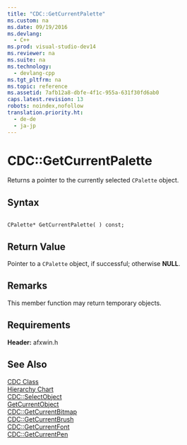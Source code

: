 ```yaml
---
title: "CDC::GetCurrentPalette"
ms.custom: na
ms.date: 09/19/2016
ms.devlang: 
  - C++
ms.prod: visual-studio-dev14
ms.reviewer: na
ms.suite: na
ms.technology: 
  - devlang-cpp
ms.tgt_pltfrm: na
ms.topic: reference
ms.assetid: 7afb12a8-dbfe-4f1c-955a-631f30fd6ab0
caps.latest.revision: 13
robots: noindex,nofollow
translation.priority.ht: 
  - de-de
  - ja-jp
---
```

# CDC::GetCurrentPalette
Returns a pointer to the currently selected `CPalette` object.  
  
## Syntax  
  
```  
  
CPalette* GetCurrentPalette( ) const;  
```  
  
## Return Value  
 Pointer to a `CPalette` object, if successful; otherwise **NULL**.  
  
## Remarks  
 This member function may return temporary objects.  
  
## Requirements  
 **Header:** afxwin.h  
  
## See Also  
 [CDC Class](../vs140/CDC-Class.md)   
 [Hierarchy Chart](../vs140/Hierarchy-Chart.md)   
 [CDC::SelectObject](../vs140/CDC--SelectObject.md)   
 [GetCurrentObject](http://msdn.microsoft.com/library/windows/desktop/dd144869)   
 [CDC::GetCurrentBitmap](../vs140/CDC--GetCurrentBitmap.md)   
 [CDC::GetCurrentBrush](../vs140/CDC--GetCurrentBrush.md)   
 [CDC::GetCurrentFont](../vs140/CDC--GetCurrentFont.md)   
 [CDC::GetCurrentPen](../vs140/CDC--GetCurrentPen.md)